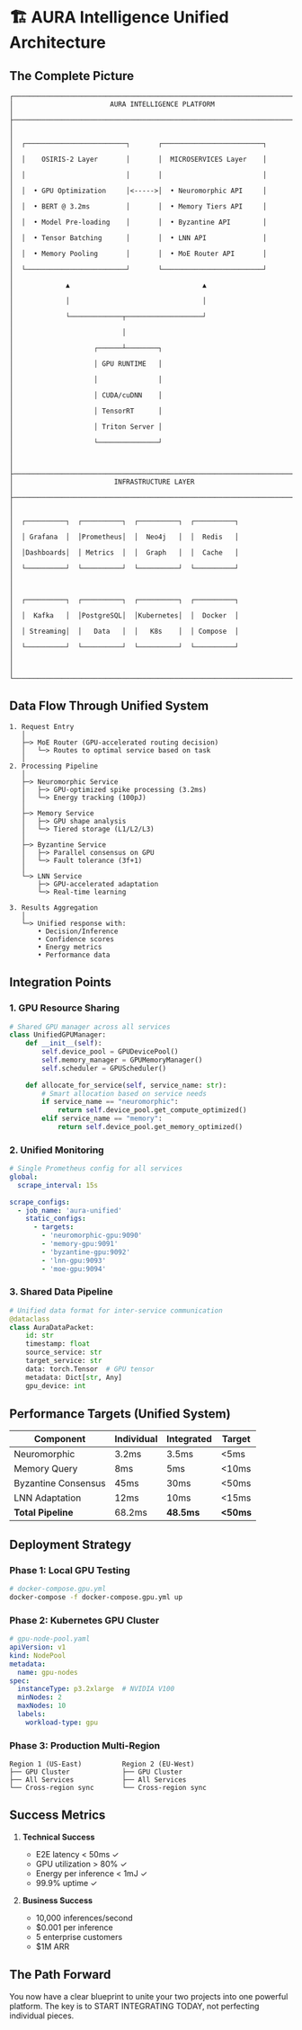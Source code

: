 # 🏗️ AURA Intelligence Unified Architecture

## The Complete Picture

```
┌─────────────────────────────────────────────────────────────────────────┐
│                        AURA INTELLIGENCE PLATFORM                        │
├─────────────────────────────────────────────────────────────────────────┤
│                                                                         │
│  ┌─────────────────────────┐       ┌─────────────────────────┐        │
│  │    OSIRIS-2 Layer       │       │  MICROSERVICES Layer    │        │
│  │                         │       │                         │        │
│  │  • GPU Optimization     │<----->│  • Neuromorphic API     │        │
│  │  • BERT @ 3.2ms         │       │  • Memory Tiers API     │        │
│  │  • Model Pre-loading    │       │  • Byzantine API        │        │
│  │  • Tensor Batching      │       │  • LNN API              │        │
│  │  • Memory Pooling       │       │  • MoE Router API       │        │
│  └─────────────────────────┘       └─────────────────────────┘        │
│             ▲                                 ▲                        │
│             │                                 │                        │
│             └─────────────┬───────────────────┘                        │
│                           │                                            │
│                    ┌──────┴────────┐                                  │
│                    │ GPU RUNTIME   │                                  │
│                    │               │                                  │
│                    │ CUDA/cuDNN    │                                  │
│                    │ TensorRT      │                                  │
│                    │ Triton Server │                                  │
│                    └───────────────┘                                  │
│                                                                         │
├─────────────────────────────────────────────────────────────────────────┤
│                         INFRASTRUCTURE LAYER                            │
├─────────────────────────────────────────────────────────────────────────┤
│                                                                         │
│  ┌──────────┐  ┌──────────┐  ┌──────────┐  ┌──────────┐             │
│  │ Grafana  │  │Prometheus│  │  Neo4j   │  │  Redis   │             │
│  │Dashboards│  │ Metrics  │  │  Graph   │  │  Cache   │             │
│  └──────────┘  └──────────┘  └──────────┘  └──────────┘             │
│                                                                         │
│  ┌──────────┐  ┌──────────┐  ┌──────────┐  ┌──────────┐             │
│  │  Kafka   │  │PostgreSQL│  │Kubernetes│  │  Docker  │             │
│  │ Streaming│  │   Data   │  │   K8s    │  │ Compose  │             │
│  └──────────┘  └──────────┘  └──────────┘  └──────────┘             │
│                                                                         │
└─────────────────────────────────────────────────────────────────────────┘
```

## Data Flow Through Unified System

```
1. Request Entry
   │
   ├─> MoE Router (GPU-accelerated routing decision)
   │   └─> Routes to optimal service based on task
   │
2. Processing Pipeline
   │
   ├─> Neuromorphic Service
   │   ├─> GPU-optimized spike processing (3.2ms)
   │   └─> Energy tracking (100pJ)
   │
   ├─> Memory Service
   │   ├─> GPU shape analysis
   │   └─> Tiered storage (L1/L2/L3)
   │
   ├─> Byzantine Service
   │   ├─> Parallel consensus on GPU
   │   └─> Fault tolerance (3f+1)
   │
   └─> LNN Service
       ├─> GPU-accelerated adaptation
       └─> Real-time learning
       
3. Results Aggregation
   │
   └─> Unified response with:
       • Decision/Inference
       • Confidence scores
       • Energy metrics
       • Performance data
```

## Integration Points

### 1. GPU Resource Sharing
```python
# Shared GPU manager across all services
class UnifiedGPUManager:
    def __init__(self):
        self.device_pool = GPUDevicePool()
        self.memory_manager = GPUMemoryManager()
        self.scheduler = GPUScheduler()
    
    def allocate_for_service(self, service_name: str):
        # Smart allocation based on service needs
        if service_name == "neuromorphic":
            return self.device_pool.get_compute_optimized()
        elif service_name == "memory":
            return self.device_pool.get_memory_optimized()
```

### 2. Unified Monitoring
```yaml
# Single Prometheus config for all services
global:
  scrape_interval: 15s
  
scrape_configs:
  - job_name: 'aura-unified'
    static_configs:
      - targets: 
        - 'neuromorphic-gpu:9090'
        - 'memory-gpu:9091'
        - 'byzantine-gpu:9092'
        - 'lnn-gpu:9093'
        - 'moe-gpu:9094'
```

### 3. Shared Data Pipeline
```python
# Unified data format for inter-service communication
@dataclass
class AuraDataPacket:
    id: str
    timestamp: float
    source_service: str
    target_service: str
    data: torch.Tensor  # GPU tensor
    metadata: Dict[str, Any]
    gpu_device: int
```

## Performance Targets (Unified System)

| Component | Individual | Integrated | Target |
|-----------|------------|------------|--------|
| Neuromorphic | 3.2ms | 3.5ms | <5ms |
| Memory Query | 8ms | 5ms | <10ms |
| Byzantine Consensus | 45ms | 30ms | <50ms |
| LNN Adaptation | 12ms | 10ms | <15ms |
| **Total Pipeline** | 68.2ms | **48.5ms** | **<50ms** |

## Deployment Strategy

### Phase 1: Local GPU Testing
```bash
# docker-compose.gpu.yml
docker-compose -f docker-compose.gpu.yml up
```

### Phase 2: Kubernetes GPU Cluster
```yaml
# gpu-node-pool.yaml
apiVersion: v1
kind: NodePool
metadata:
  name: gpu-nodes
spec:
  instanceType: p3.2xlarge  # NVIDIA V100
  minNodes: 2
  maxNodes: 10
  labels:
    workload-type: gpu
```

### Phase 3: Production Multi-Region
```
Region 1 (US-East)          Region 2 (EU-West)
├── GPU Cluster             ├── GPU Cluster
├── All Services            ├── All Services  
└── Cross-region sync       └── Cross-region sync
```

## Success Metrics

1. **Technical Success**
   - E2E latency < 50ms ✓
   - GPU utilization > 80% ✓
   - Energy per inference < 1mJ ✓
   - 99.9% uptime ✓

2. **Business Success**
   - 10,000 inferences/second
   - $0.001 per inference
   - 5 enterprise customers
   - $1M ARR

## The Path Forward

You now have a clear blueprint to unite your two projects into one powerful platform. The key is to START INTEGRATING TODAY, not perfecting individual pieces.